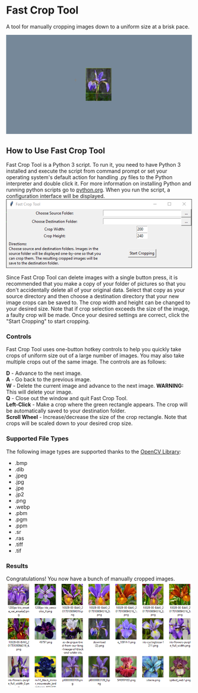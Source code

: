 # Fast Crop Tool
A tool for manually cropping images down to a uniform size at a brisk pace.

<img src="https://raw.githubusercontent.com/No-Life-King/fast_crop_tool/master/user_guide_images/demo.gif"/>

<h2>How to Use Fast Crop Tool</h2>
Fast Crop Tool is a Python 3 script. To run it, you need to have Python 3 installed and execute the script from command prompt or set your operating system's default action for handling .py files to the Python interpreter and double click it. For more information on installing Python and running python scripts go to <a href="https://www.python.org/">python.org</a>. When you run the script, a configuration interface will be displayed. 

<img src="https://raw.githubusercontent.com/No-Life-King/fast_crop_tool/master/user_guide_images/configuration_interface.png"/>

Since Fast Crop Tool can delete images with a single button press, it is recommended that you make a copy of your folder of pictures so that you don't accidentally delete all of your original data. Select that copy as your source directory and then choose a destination directory that your new image crops can be saved to. The crop width and height can be changed to your desired size. Note that if crop selection exceeds the size of the image, a faulty crop will be made. Once your desired settings are correct, click the "Start Cropping" to start cropping. 

<h3>Controls</h3>
Fast Crop Tool uses one-button hotkey controls to help you quickly take crops of uniform size out of a large number of images. You may also take multiple crops out of the same image. The controls are as follows:

<b>D</b> - Advance to the next image. <br/>
<b>A</b> - Go back to the previous image. <br/>
<b>W</b> - Delete the current image and advance to the next image. <b>WARNING:</b> This will delete your image. <br/>
<b>Q</b> - Close out the window and quit Fast Crop Tool. <br/>
<b>Left-Click</b> - Make a crop where the green rectangle appears. The crop will be automatically saved to your destination folder. <br/>
<b>Scroll Wheel</b> - Increase/decrease the size of the crop rectangle. Note that crops will be scaled down to your desired crop size. <br/>

<h3>Supported File Types</h3>
The following image types are supported thanks to the <a href="https://opencv.org/">OpenCV Library</a>:
<ul>
  <li>.bmp</li>
  <li>.dib</li>
  <li>.jpeg</li>
  <li>.jpg</li>
  <li>.jpe</li>
  <li>.jp2</li>
  <li>.png</li>
  <li>.webp</li>
  <li>.pbm</li>
  <li>.pgm</li>
  <li>.ppm</li>
  <li>.sr</li>
  <li>.ras</li>
  <li>.tiff</li>
  <li>.tif</li>
</ul>

<h3>Results</h3>
Congratulations! You now have a bunch of manually cropped images.
<img src="https://raw.githubusercontent.com/No-Life-King/fast_crop_tool/master/user_guide_images/iris_crops.png"/>
